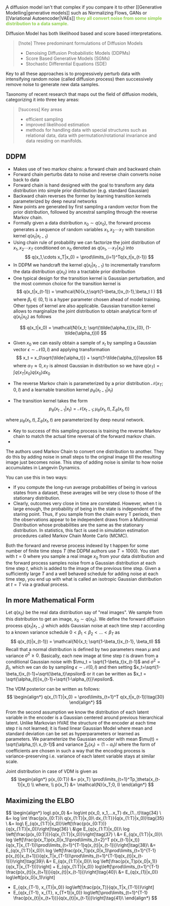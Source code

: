 
̥A diffusion model isn't that complex if you compare it to other [[Generative Modelling|generative models]] such as Normalizing Flows, GANs or [[Variational Autoencoder|VAEs]] **<span style="color:rgb(146, 208, 80)">they all convert noise from some simple distribution to a data sample.</span>**

Diffusion Model has both likelihood based and score based interpretations.

>[!note] Three predominant formulations of Diffusion Models
>- Denoising Diffusion Probabilistic Models (DDPMs)
>- Score Based Generative Models (SGMs)
>- Stochastic Differential Equations (SDE)

Key to all these approaches is to progressively perturb data with intensifying random noise (called diffusion process) then successively remove noise to generate new data samples.

Taxonomy of recent research that maps out the field of diffusion models, categorizing it into three key areas:
> [!success] Key areas 
>- efficient sampling 
>- improved likelihood estimation 
>- methods for handling data with special structures such as relational data, data with permutation/rotational invariance and data residing on manifolds.

## DDPM

- Makes use of two markov chains: a forward chain and backward chain
- Forward chain perturbs data to noise and reverse chain converts noise back to data
- Forward chain is hand designed with the goal to transform any data distribution into simple prior distribution (e.g. standard Gaussian)
- Backward chain reverses the former by learning transition kernels parameterized by deep neural networks
- New points are generated by first sampling a random vector from the prior distribution, followed by ancestral sampling through the reverse Markov chain.
- Formally given a data distribution $x_0 \sim q(x_0)$, the forward process generates a sequence of random variables $x_1,x_2\cdots x_T$ with transition kernel $q(x_t|x_{t-1})$ 
- Using chain rule of probability we can factorize the joint distribution of $x_1, x_2\cdots x_T$  conditioned on $x_0$ denoted as $q(x_1,\cdots x_T|x_0)$ into 
$$
q(x_1,\cdots x_T|x_0) = \prod\limits_{i=1}^Tq(x_t|x_{t-1})
$$
- In DDPM we handcraft the kernel $q(x_t|x_{t-1})$ to incrementally transform the data distribution $q(x_0)$ into a tractable prior distribution
- One typical design for the transition kernel is Gaussian perturbation, and the most common choice for the transition kernel is 
$$
q(x_t|x_{t-1}) = \mathcal{N}(x_t;\sqrt{1-\beta_t}x_{t-1},\beta_t I )
$$
where $\beta_t\in(0,1)$ is a hyper parameter chosen ahead of model training. Other types of kernel are also applicable. Gaussian transition kernel allows to marginalize the joint distribution to obtain analytical form of $q(x_t|x_0)$ as follows

$$
q(x_t|x_0) = \mathcal{N}(x_t; \sqrt{\tilde{\alpha_t}}x_{0}, (1-\tilde{\alpha_t})I)
$$
- Given $x_0$ we can easily obtain a sample of $x_t$ by sampling a Gaussian vector $\epsilon \sim \mathcal{N}(0, I)$  and applying transformation 
$$
x_t = x_0\sqrt{\tilde{\alpha_t}} + \sqrt{1-\tilde{\alpha_t}}\epsilon
$$
where $\alpha_T \approx 0, x_T$ is almost Gaussian in distribution so we have $q(x_{T})=\int q(x_{T}|x_0)q(x_0)dx_0$   

- The reverse Markov chain is parameterized by a prior distribution $\mathcal{N}(x_T;0, I)$ and a learnable transition kernel $p_\theta(x_{t-1}|x_{t})$
- The transition kernel takes the form 
$$
p_\theta(x_{t-1}|x_{t}) = \mathcal{N}(x_{t-1};\mu_\theta(x_t,t), {\Sigma}_\theta(x_t, t))
$$

where $\mu_\theta(x_t,t), {\Sigma}_\theta(x_t, t)$ are parameterized by deep neural network.

- Key to success of this sampling process is training the reverse Markov chain to match the actual time reversal of the forward markov chain.
-  
The authors used Markov Chain to convert one distribution to another. They do this by adding noise in small steps to the original image till the resulting image just becomes noise. This step of adding noise is similar to how noise accumulates in Langevin Dynamics.

You can use this in two ways:

- If you compute the long-run average probabilities of being in various states from a dataset, these averages will be very close to those of the stationary distribution.
- Clearly, outcomes very close in time are correlated. However, when t is large enough, the probability of being in the state is independent of the staring point. Thus, if you sample from the chain every T periods, then the observations appear to be independent draws from a Multinomial Distribution whose probabilities are the same as the stationary distribution. In statistics, this fact is used in simulation estimation procedures called Markov Chain Monte Carlo (MCMC).

Both the forward and reverse process indexed by t happen for some number of finite time steps $T$ (the DDPM authors use $T=1000$). You start with $t=0$ where you sample a real image $x_0$ from your data distribution and the forward process samples noise from a Gaussian distribution at each time step $t$, which is added to the image of the previous time step. Given a sufficiently large $T$ and a well behaved schedule for adding noise at each time step, you end up with what is called an isotropic Gaussian distribution at $t=T$ via a gradual process.

## In more Mathematical Form

Let $q(x_0)$ be the real data distribution say of "real images". We sample from this distribution to get an image, $x_0 \sim q(x_0)$. We define the forward diffusion process $q(x_{t}|x_{t-1})$ which adds Gaussian noise at each time step $t$ according to a known variance schedule $0<\beta_1<\beta_2<...<\beta_T$ as 
$$
q(x_{t}|x_{t-1}) = \mathcal{N}(x_t; \sqrt{1-\beta_t}x_{t-1}, \beta_tI)
$$
Recall that a normal distribution is defined by two parameters mean $\mu$  and variance $\sigma^2 \ge 0$. Basically, each new image at time step $t$ is drawn from a conditional Gaussian noise with $\mu_t = \sqrt{1-\beta_t}x_{t-1}$ and $\sigma^2=\beta_t$, which we can do by sampling $\epsilon \sim \mathcal{N}(0,I)$ and then setting $x_t=\sqrt{1-\beta_t}x_{t-1}+\sqrt{\beta_t}\epsilon$  or it can be written as $x_t = \sqrt{\alpha_{t}}x_{t-1}+\sqrt{1-\alpha_{t}}\epsilon$.

The VDM posterior can be written as follows:
$$
\begin{align*}
q(x_{1:T}|x_0) = \prod\limits_{t=1}^T q(x_t|x_{t-1})\tag{30}
\end{align*}
$$

From the second assumption we know the distribution of each latent variable in the encoder is a Gaussian centered around previous hierarchical latent. Unlike Markovian HVAE the structure of the encoder at each time step $t$ is not learned; it is fixed linear Gaussian Model where mean and standard deviation can be set as hyperparameters or learned as parameters. We parameterize the Gaussian encoder with mean $\mu(t) = \sqrt{\alpha_t}\ x_{t-1}$  and variance $\sum_t(x_t) = (1-\alpha_t)I$ where the form of coefficients are chosen in such  a way that the encoding process is variance-preserving i.e. variance of each latent variable stays at similar scale.

Joint distribution in case of VDM is given as
$$
\begin{align*}
p(x_{0:T}) &= p(x_T) \prod\limits_{t=1}^Tp_\theta(x_{t-1}|x_t) \\
where, \\
p{x_T} &= \mathcal{N}(x_T;0, I)
\end{align*}
$$
## Maximizing the ELBO

$$
\begin{align*}
log\ p(x_0) &= log\int p(x_0, x_1,...x_T) dx_{1...t}\tag{34} \\
&= log \int \frac{p(x_{0:T})\ q(x_{1:T}|x_0)\ dx_{1:T}}{q(x_{1:T}|x_0)}\tag{35} \\
&= log\ E_{q(x_{1:T}|x_0)}\left[\frac{p(x_{0:T})}{q(x_{1:T}|x_0)}\right]\tag{36} \\
&\ge E_{q(x_{1:T}|x_0)}\ log \left[\frac{p(x_{0:T})}{q(x_{1:T}|x_0)}\right]\tag{37} \\
&= E_{q(x_{1:T}|x_0)}\ log \left[\frac{p(x_T)p(x_0|x_1)\prod\limits_{t=2}^T p(x_{t-1}|x_t)}{q(x_T|x_{T-1})\prod\limits_{t=1}^{T-1}q(x_{t}|x_{t-1})}\right]\tag{38}\\
&= E_{q(x_{1:T}|x_0)}\ log \left[\frac{p(x_T)p(x_0|x_1)\prod\limits_{t=1}^{T-1} p(x_{t}|x_{t+1})}{q(x_T|x_{T-1})\prod\limits_{t=1}^{T-1}q(x_{t}|x_{t-1})}\right]\tag{39}\\
&= E_{q(x_{1:T}|x_0)}\ log \left[\frac{p(x_T)p(x_0|x_1)}{q(x_T|x_{T-1})}\right] + E_{q(x_{1:T}|x_0)} log\left[\prod\limits_{t=1}^{T-1} \frac{p(x_{t}|x_{t+1})}{q(x_{t}|x_{t-1})}\right]\tag{40}\\
&= E_{q(x_{1}|x_0)} log\left[p(x_0|x_1)\right]
+ E_{q(x_{T-1}, x_{T}|x_0)} log\left[\frac{p(x_T)}{q(x_T|x_{T-1})}\right] 
+ E_{q(x_{T-1}, x_{T}, x_{T+1}|x_0)} log\left[\prod\limits_{t=1}^{T-1} \frac{p(x_{t}|x_{t+1})}{q(x_{t}|x_{t-1})}\right]\tag{41}\\
\end{align*}
$$
